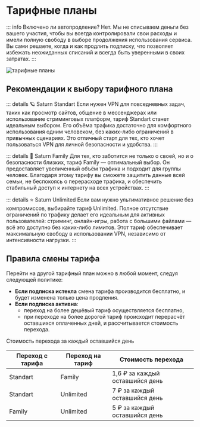 # Тарифные планы

::: info Включено ли автопродление?
Нет. Мы не списываем деньги без вашего участия, чтобы вы всегда контролировали свои расходы и имели полную свободу в выборе продолжения использования сервиса. Вы сами решаете, когда и как продлить подписку, что позволяет избежать неожиданных списаний и всегда быть уверенными в своих затратах.
:::

![тарифные планы](/prices.webp)

## Рекомендации к выбору тарифного плана

::: details 🪐 Saturn Standart
Если нужен VPN для повседневных задач, таких как просмотр сайтов, общение в мессенджерах или использование стриминговых платформ, тариф Standart станет идеальным выбором. Его объёма трафика достаточно для комфортного использования одним человеком, без каких-либо ограничений в привычных сценариях. Это отличный старт для тех, кто хочет пользоваться VPN для личной безопасности и удобства.
:::

::: details 👫 Saturn Family
Для тех, кто заботится не только о своей, но и о безопасности близких, тариф Family — оптимальный выбор. Он предоставляет увеличенный объём трафика и подходит для группы человек. Благодаря этому тарифу вы сможете защитить данные всей семьи, не беспокоясь о перерасходе трафика, и обеспечить стабильный доступ к интернету на всех устройствах.
:::

::: details ⭐ Saturn Unlimited
Если вам нужно ультимативное решение без компромиссов, выбирайте тариф Unlimited. Полное отсутствие ограничений по трафику делает его идеальным для активных пользователей: стриминг, онлайн-игры, работа с большими файлами — всё это доступно без каких-либо лимитов. Этот тариф обеспечивает максимальную свободу в использовании VPN, независимо от интенсивности нагрузки.
:::

## Правила смены тарифа

Перейти на другой тарифный план можно в любой момент, следуя следующей политике:
* **Если подписка истекла** смена тарифа производится бесплатно, и будет изменена только цена продления.
* **Если подписка активна**:
    * переход на более дешёвый тариф осуществляется бесплатно,
    * при переходе на более дорогой тариф происходит перерасчёт оставшихся оплаченных дней, и рассчитывается стоимость перехода. 

Стоимость перехода за каждый оставшийся день

| Переход с тарифа | Переход на тариф | Стоимость перехода |
|-----------|------------|-----------|
| Standart  | Family     | 1,6 ₽ за каждый оставшийся день |
| Standart  | Unlimited  | 7 ₽ за каждый оставшийся день |
| Family    | Unlimited  | 5 ₽ за каждый оставшийся день |
